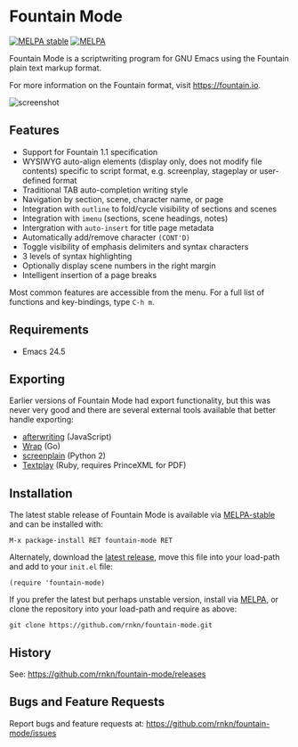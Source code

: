# Fountain Mode #

[![MELPA stable](https://stable.melpa.org/packages/fountain-mode-badge.svg)][melpa-stable]
[![MELPA](https://melpa.org/packages/fountain-mode-badge.svg)][melpa]

Fountain Mode is a scriptwriting program for GNU Emacs using the
Fountain plain text markup format.

For more information on the Fountain format, visit <https://fountain.io>.

![screenshot](https://user-images.githubusercontent.com/1256849/74600084-c1553900-50d7-11ea-9367-c9726e2bffee.png)

## Features ##

- Support for Fountain 1.1 specification
- WYSIWYG auto-align elements (display only, does not modify file
  contents) specific to script format, e.g. screenplay, stageplay or
  user-defined format
- Traditional TAB auto-completion writing style
- Navigation by section, scene, character name, or page
- Integration with `outline` to fold/cycle visibility of sections and
  scenes
- Integration with `imenu` (sections, scene headings, notes)
- Intergration with `auto-insert` for title page metadata
- Automatically add/remove character `(CONT'D)`
- Toggle visibility of emphasis delimiters and syntax characters
- 3 levels of syntax highlighting
- Optionally display scene numbers in the right margin
- Intelligent insertion of a page breaks

Most common features are accessible from the menu. For a full list of
functions and key-bindings, type `C-h m`.

## Requirements ##

- Emacs 24.5

## Exporting ##

Earlier versions of Fountain Mode had export functionality, but this was
never very good and there are several external tools available that better
handle exporting:

- [afterwriting](https://github.com/ifrost/afterwriting-labs/blob/master/docs/clients.md) (JavaScript)
- [Wrap](https://github.com/Wraparound/wrap) (Go)
- [screenplain](https://github.com/vilcans/screenplain) (Python 2)
- [Textplay](https://github.com/olivertaylor/Textplay) (Ruby, requires PrinceXML for PDF)

## Installation ##

The latest stable release of Fountain Mode is available via
[MELPA-stable][] and can be installed with:

    M-x package-install RET fountain-mode RET

Alternately, download the [latest release][], move this file into your
load-path and add to your `init.el` file:

    (require 'fountain-mode)

If you prefer the latest but perhaps unstable version, install via
[MELPA][], or clone the repository into your load-path and require as
above:

    git clone https://github.com/rnkn/fountain-mode.git

[melpa]: https://melpa.org/#/fountain-mode "MELPA"
[melpa-stable]: https://stable.melpa.org/#/fountain-mode "MELPA-stable"
[latest release]: https://github.com/rnkn/fountain-mode/releases/latest "Fountain Mode latest release"

## History ##

See: <https://github.com/rnkn/fountain-mode/releases>

## Bugs and Feature Requests ##

Report bugs and feature requests at: <https://github.com/rnkn/fountain-mode/issues>
